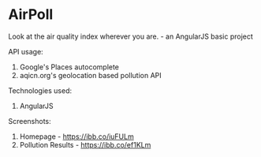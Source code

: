 # AirPoll
Look at the air quality index wherever you are. - an AngularJS basic project


API usage:
1. Google's Places autocomplete
2. aqicn.org's geolocation based pollution API

Technologies used:
1. AngularJS

Screenshots:
1. Homepage - https://ibb.co/iuFULm
2. Pollution Results - https://ibb.co/ef1KLm
